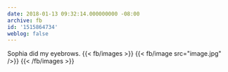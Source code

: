 ```yaml
---
date: 2018-01-13 09:32:14.000000000 -08:00
archive: fb
id: '1515864734'
weblog: false
---
```


Sophia did my eyebrows.
{{< fb/images >}}
{{< fb/image src="image.jpg" />}}
{{< /fb/images >}}
